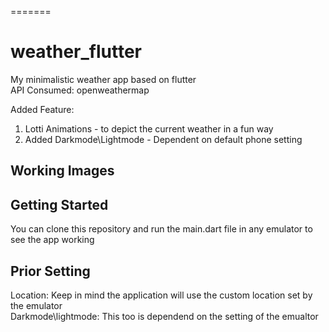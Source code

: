 =======
# weather_flutter

My minimalistic weather app based on flutter  
API Consumed: openweathermap  
  
Added Feature:  
1. Lotti Animations - to depict the current weather in a fun way  
2. Added Darkmode\Lightmode - Dependent on default phone setting

## Working Images

## Getting Started

You can clone this repository and run the main.dart file in any emulator to see the app working

## Prior Setting
Location: Keep in mind the application will use the custom location set by the emulator  
Darkmode\lightmode: This too is dependend on the setting of the emualtor
